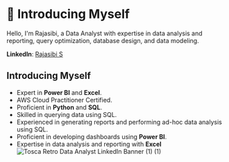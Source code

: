# 🙋 Introducing Myself

Hello, I'm Rajasibi, a Data Analyst with expertise in data analysis and reporting, query optimization, database design, and data modeling.

**LinkedIn**: [Rajasibi S](http://www.linkedin.com/in/rajasibi-s-756b86262)

## Introducing Myself
- Expert in **Power BI** and **Excel**.
- AWS Cloud Practitioner Certified.
- Proficient in **Python** and **SQL**.
- Skilled in querying data using SQL.
- Experienced in generating reports and performing ad-hoc data analysis using SQL.
- Proficient in developing dashboards using **Power BI**.
- Expertise in data analysis and reporting with **Excel**
![Tosca Retro Data Analyst LinkedIn Banner (1) (1)](https://github.com/user-attachments/assets/2a96973f-2d78-4fa6-8250-43c9b2e2d5cb)



